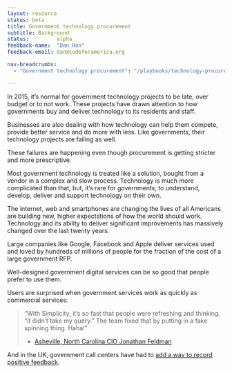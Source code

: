 ```yaml
---
layout: resource
status: beta
title: Government technology procurement
subtitle: Background 
status: 		alpha
feedback-name: 	"Dan Hon"
feedback-email:	dan@codeforamerica.org

nav-breadcrumbs:
  - "Government technology procurement": "/playbooks/technology-procurement/"

---
```


In 2015, it’s normal for government technology projects to be late, over budget or to not work.  These projects have drawn attention to how governments buy and deliver technology to its residents and staff.

Businesses are also dealing with how technology can help them compete, provide better service and do more with less. Like governments, their technology projects are failing as well.

These failures are happening even though procurement is getting stricter and more prescriptive. 

Most government technology is treated like a solution, bought from a vendor in a complex and slow process. Technology is much more complicated than that, but, it’s rare for governments, to understand, develop, deliver and support technology on their own.

The internet, web and smartphones are changing the lives of all Americans are building new, higher expectations of how the world should work. Technology and its ability to deliver significant improvements has massively changed over the last twenty years. 

Large companies like Google, Facebook and Apple deliver services used and loved by hundreds of millions of people for the fraction of the cost of a large government RFP. 

Well-designed government digital services can be so good that people prefer to use them.

Users are surprised when government services work as quickly as commercial services:

> “With Simplicity, it’s so fast that people were refreshing and thinking, “it didn’t take my query.” The team fixed that by putting in a fake spinning thing. Haha!”
>  - [Asheville, North Carolina CIO Jonathan Feldman](http://www.codeforamerica.org/blog/2015/06/18/creating-simplicity-a-qa-with-asheville-cio-jonathan-feldman/)

And in the UK, government call centers have had to [add a way to record positive feedback](https://gds.blog.gov.uk/2013/08/23/this-week-at-gds-44/). 
